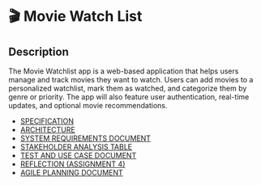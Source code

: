 <h1>🎬 Movie Watch List</h1>

<h2>Description</h2>
<p>The Movie Watchlist app is a web-based application that helps users manage and track movies they want to watch. Users can add movies to a personalized watchlist, mark them as watched, and categorize them by genre or priority. The app will also feature user authentication, real-time updates, and optional movie recommendations.</p>

 - [SPECIFICATION](https://github.com/GrandDadDan/Movie-Watchlist/blob/main/SPECIFICATION.md)
 - [ARCHITECTURE](https://github.com/GrandDadDan/Movie-Watchlist/blob/main/ARCHITECTURE.md)
 - [SYSTEM REQUIREMENTS DOCUMENT](https://github.com/GrandDadDan/Movie-Watchlist/blob/main/System%20Requirements%20Document.md)
 - [STAKEHOLDER ANALYSIS TABLE](https://github.com/GrandDadDan/Movie-Watchlist/blob/main/Stakeholder-Analysis-Table.md)
 - [TEST AND USE CASE DOCUMENT](https://github.com/GrandDadDan/Movie-Watchlist/blob/main/Test%20and%20Use%20Case%20Document.md)
 - [REFLECTION (ASSIGNMENT 4)](https://github.com/GrandDadDan/Movie-Watchlist/blob/main/Reflection.md)
 - [AGILE PLANNING DOCUMENT](https://github.com/GrandDadDan/Movie-Watchlist/blob/main/Agile%20Planning%20Document.md)
